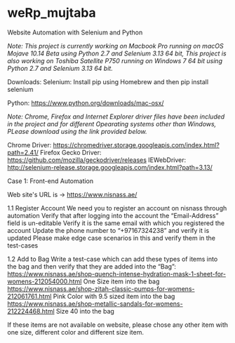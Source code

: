 # weRp_mujtaba
Website Automation with Selenium and Python

*Note: This project is currently working on Macbook Pro running on macOS Mojave 10.14 Beta using Python 2.7 and Selenium 3.13 64 bit, This project is also working on Toshiba Satellite P750 running on Windows 7 64 bit using Python 2.7 and Selenium 3.13 64 bit.*

Downloads:
Selenium: Install pip using Homebrew and then pip install selenium

Python: https://www.python.org/downloads/mac-osx/ 

*Note: Chrome, Firefox and Internet Explorer driver files have been included in the project and for different Opearating systems other than Windows, PLease download using the link provided below.*

Chrome Driver: https://chromedriver.storage.googleapis.com/index.html?path=2.41/
Firefox Gecko Driver: https://github.com/mozilla/geckodriver/releases
IEWebDriver: http://selenium-release.storage.googleapis.com/index.html?path=3.13/


Case 1: Front-end Automation

Web site's URL is -> https://www.nisnass.ae/

1.1 Register Account
We need you to register an account on nisnass through automation
Verify that after logging into the account the “Email-Address” field is un-editable
Verify it is the same email with which you registered the account
Update the phone number to “+97167324238” and verify it is updated
Please make edge case scenarios in this and verify them in the test-cases

1.2 Add to Bag
Write a test-case which can add these types of items into the bag and then verify that they are added into the “Bag”:
https://www.nisnass.ae/shop-quench-intense-hydration-mask-1-sheet-for-womens-212054000.html
One Size item into the bag
https://www.nisnass.ae/shop-zitah-classic-pumps-for-womens-212061761.html
Pink Color with 9.5 sized item into the bag
https://www.nisnass.ae/shop-metallic-sandals-for-womens-212224468.html
Size 40 into the bag 

If these items are not available on website, please chose any other item with one size, different color and different size item. 

